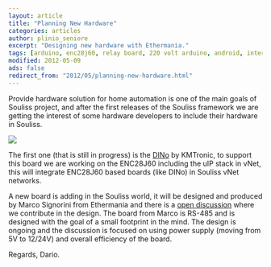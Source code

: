 ```yaml
---
layout: article
title: "Planning New Hardware"
categories: articles
author: plinio_seniore
excerpt: "Designing new hardware with Ethermania."
tags: [arduino, enc28j60, relay board, 220 volt arduino, android, internet controlled]
modified: 2012-05-09
ads: false  
redirect_from: "2012/05/planning-new-hardware.html"
---
```


Provide hardware solution for home automation is one of the main goals of Souliss project, and after the first releases of the Souliss framework we are getting the interest of some hardware developers to include their hardware in Souliss.

![](https://github.com/souliss/souliss.github.io/blob/master/images/2012-05/ArdDomo.jpg?raw=true)


The first one (that is still in progress) is the [DINo](http://www.souliss.net/2012/04/getting-kmtronic-dino.html) by KMTronic, to support this board we are working on the ENC28J60 including the uIP stack in vNet, this will integrate ENC28J60 based boards (like DINo) in Souliss vNet networks.

A new board is adding in the Souliss world, it will be designed and produced by Marco Signorini from Ethermania and there is a [open discussion](http://arduino.cc/forum/index.php?topic=97347.new;topicseen#new) where we contribute in the design. The board from Marco is RS-485 and is designed with the goal of a small footprint in the mind.
The design is ongoing and the discussion is focused on using power supply (moving from 5V to 12/24V) and overall efficiency of the board.

Regards,
Dario.